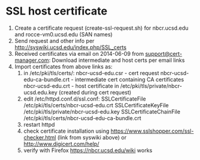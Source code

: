 SSL host certificate
====================

1. Create a certificate request (create-ssl-request.sh) for nbcr.ucsd.edu and rocce-vm0.ucsd.edu (SAN names) 
2. Send request and  other info per http://syswiki.ucsd.edu/index.php/SSL_certs
3. Received certificates via email on 2014-06-09 from support@cert-manager.com:
   Download intermediate and host certs per email links 
4. Import certificates from above links as:
    1. in /etc/pki/tls/certs/:
          nbcr-ucsd-edu.csr - cert request
          nbcr-ucsd-edu-ca-bundle.crt - intermediate cert containing CA certificates
          nbcr-ucsd-edu.crt - host certificate
      in /etc/pki/tls/private/nbcr-ucsd.edu.key (created during cert request)
    2. edit  /etc/httpd.conf.d/ssl.conf:
        SSLCertificateFile /etc/pki/tls/certs/nbcr-ucsd-edu.crt
        SSLCertificateKeyFile /etc/pki/tls/private/nbcr-ucsd-edu.key
        SSLCertificateChainFile /etc/pki/tls/certs/nbcr-ucsd-edu-ca-bundle.crt
    3. restart httpd
    4. check certificate installation using https://www.sslshopper.com/ssl-checker.html (link from syswiki above)
          or http://www.digicert.com/help/
    5. verify with Firefox https://nbcr.ucsd.edu/wiki works
